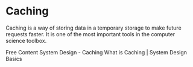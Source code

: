 # Caching

Caching is a way of storing data in a temporary storage to make future requests faster. It is one of the most important tools in the computer science toolbox.

<ResourceGroupTitle>Free Content</ResourceGroupTitle>
<BadgeLink colorScheme='yellow' badgeText='Read' href='https://dev.to/karanpratapsingh/system-design-the-complete-course-10fo#caching'>System Design - Caching</BadgeLink>
<BadgeLink colorScheme='red' badgeText='Watch' href='https://www.youtube.com/watch?v=joifNgoXXFk'>What is Caching | System Design Basics</BadgeLink>

